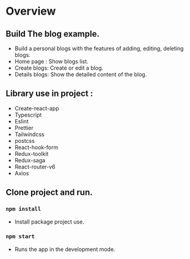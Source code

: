 # Overview

## Build The blog example.

* Build a personal blogs with the features of adding, editing, deleting blogs.
* Home page : Show blogs list.
* Create blogs: Create or edit a blog.
* Details blogs: Show the detailed content of the blog.

## Library use in project :

- Create-react-app
- Typescript
- Eslint
- Prettier
- Tailwindcss
- postcss
- React-hook-form
- Redux-toolkit
- Redux-saga
- React-router-v6
- Axios

## Clone project and run.

### `npm install`

- Install package project use.

### `npm start`

- Runs the app in the development mode.



